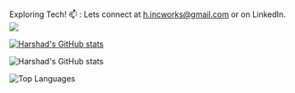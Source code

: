 Exploring Tech!
📫 : Lets connect at h.incworks@gmail.com or on LinkedIn.
![](https://komarev.com/ghpvc/?username=harry3201&color=yellow&abbreviated=true&label=SEEN+BY&style=plastic)






[![Harshad's GitHub stats](https://github-readme-stats.vercel.app/api?username=harry3201)](https://github.com/anuraghazra/github-readme-stats)

![Harshad's GitHub stats](https://github-readme-stats.vercel.app/api?username=harry3201&show_icons=true&theme=aura)

![Top Languages](https://github-readme-stats.vercel.app/api/top-langs/?username=harry3201&layout=compact)





<!---
harry3201/harry3201 is a ✨ special ✨ repository because its `README.md` (this file) appears on your GitHub profile.
You can click the Preview link to take a look at your changes.
--->
